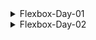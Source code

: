 <details>
<summary>Flexbox-Day-01</summary>

### Topic:

- Flexbox
- Project - 01: Create Your First Full Project Using Flexbox
- Media Queries

### Flexbox

Parent Property :

```css
display: flex;
```

### Flex direction:

- `flex-direction: row;`  (default)
- Flex Main Axis ➡
- Flex Cross Axis ⬇
- But when direction is mentioned
    - `flex-direction: column;`
    - Flex Main Axis ⬇
    - Flex Cross Axis ➡
    - `flex-direction: row-reverse;`
    - Flex Main Axis ⬅
    - Flex Cross Axis ⬇
    - `flex-direction: column-reverse;`
    - Flex Main Axis ⬆
    - Flex Cross Axis ➡

### Justify content

- it work on main axis
- how parent will hold the child in main axis:
    - `justify-content: flex-start; (default)`
    - `justify-content: flex-end;`
    - `justify-content: space-between;`
    - `justify-content: space-around;`
    - `justify-content: space-evenly;`

### Align items

- works on single row/column
- it work on cross axis
    - `align-items: stretch; (default)`
    - `align-items: flex-start;`
    - `align-items: flex-end;`
    - `align-items: center;`
    - `align-items: baseline;` (works on line , align different shape of box on line)

### Flex-wrap

- it will go to new line if there is no space for child
    - `flex-wrap: wrap;`

### Align content

- Works on multiple row/column
    - `align-content: space-around;`
    - `align-content: space-between;`
    - `align-content: flex-start;`
    - `align-content: flex-end;`
    - `align-content: center;`

### Child Property

```html
<body>
    <div class="container">
        <div class="item one">1</div>
        <div class="item two">2</div>
        <div class="item three">3</div>
        <div class="item four">4</div>
    </div>
</body>
```

```css
*{
    margin: 0;
    padding: 0;
    box-sizing: 0;
}
body{
    background-color: azure;
}
.container{
    width: 900px;
    height: 500px;
    background-color: midnightblue;
    margin: 100px auto 0;
    border-radius: 5px;
    display: flex;
    /* flex-wrap: wrap; */

}
.item{
    flex-basis: 500px;
    width: 100px;
    height: 100px;
    background-color: lightskyblue;
    border-radius: 5px;
    border: 2px solid black;
    display: flex;
    justify-content: center;
    align-items: center;
    font-size: 2rem;
   /* flex : grow shrink basic */
    /* flex : 1 0 250px; */
}
.one{
    order: 0;
    flex-grow: 0;
    flex-shrink: 1;
}
.two{
    order: 0;
    flex-grow: 0;
    flex-shrink: 1;
}
.three{
    order: 0;
    flex-grow: 0;
    flex-shrink: 1;
}
.four{
    order: 0;
    flex-grow: 0;
    flex-shrink: 1;
}
```

### Order

- highest order will be on last position
    - `order: 0;`

### Flex grow

- how much space will be taken in other division order
    - `flex-grow: 2;`

### Flex shrink

- more like manual wrapping but shrink (more value means that child will be shrink more)
- if flex wrap is in parent, flex shrink wont work
    - `flex-shrink: 1;` (default)

### Flex basis

- every child will get same space
- parent flex wrap,child max-width will impact
    - `flex-basis: 500px;`

### Flex property (short hand property) :

- useful in child common class
- flex wrap & width off
    - `flex : grow shrink basic`
    - `flex : 1 0 250px;`

</details>

<details>
<summary>Flexbox-Day-02</summary>

### Topic:
- Photography Website (flexbox, grid,positions,root css etc)

Iconscount CDN:

```css
https://unicons.iconscout.com/release/v4.0.0/css/line.css
```

Font (Poppins)

```css
@import url('https://fonts.googleapis.com/css2?family=Poppins:wght@100;200;300;400;500;600;700;800;900&display=swap');
body{
    font-family: 'Poppins', sans-serif;
}
```

Custom variable:

most useful to change whole website color,style etc

targeting root css:

```css
:root{
    --name : value;
}
```

example:

```css
:root{
    --my-color:red;
    --my-border-radius:10px;
}
.test{
    background-color: var(--my-color);
    width: 100px;
    height: 100px;
    border-radius: var(--my-border-radius);
}
```

flex vs grid :

```bash
centering:
#in flex we need to have x, y direction which is justify-content(x) & align-items(y)
#but in grid we have only one property place-items(x,y both)
```

```css
nav{
    width: 100vh;
    height: 5rem;
    /* display: flex;
    justify-content: center;
    align-items: center; */
    
    /* same thing but in two line */
    display: grid;
    place-items: center;
}
```

</details>